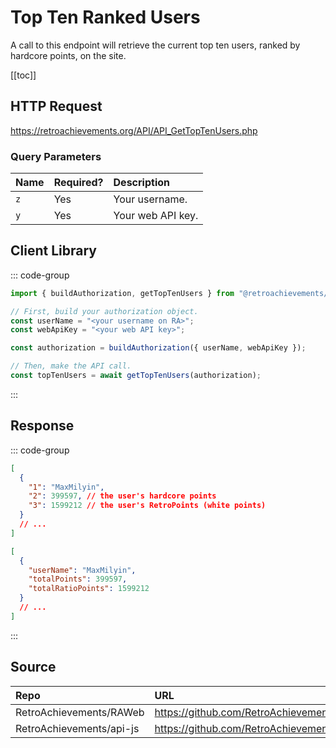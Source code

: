 <script setup>
import SampleRequest from '../../components/SampleRequest.vue';
</script>

# Top Ten Ranked Users

A call to this endpoint will retrieve the current top ten users, ranked by hardcore points, on the site.

[[toc]]

## HTTP Request

<SampleRequest httpVerb="GET">https://retroachievements.org/API/API_GetTopTenUsers.php</SampleRequest>

### Query Parameters

| Name | Required? | Description       |
| :--- | :-------- | :---------------- |
| `z`  | Yes       | Your username.    |
| `y`  | Yes       | Your web API key. |

## Client Library

::: code-group

```ts [NodeJS]
import { buildAuthorization, getTopTenUsers } from "@retroachievements/api";

// First, build your authorization object.
const userName = "<your username on RA>";
const webApiKey = "<your web API key>";

const authorization = buildAuthorization({ userName, webApiKey });

// Then, make the API call.
const topTenUsers = await getTopTenUsers(authorization);
```

:::

## Response

::: code-group

```json [HTTP Response]
[
  {
    "1": "MaxMilyin",
    "2": 399597, // the user's hardcore points
    "3": 1599212 // the user's RetroPoints (white points)
  }
  // ...
]
```

```json [NodeJS]
[
  {
    "userName": "MaxMilyin",
    "totalPoints": 399597,
    "totalRatioPoints": 1599212
  }
  // ...
]
```

:::

## Source

| Repo                     | URL                                                                                      |
| :----------------------- | :--------------------------------------------------------------------------------------- |
| RetroAchievements/RAWeb  | https://github.com/RetroAchievements/RAWeb/blob/master/public/API/API_GetTopTenUsers.php |
| RetroAchievements/api-js | https://github.com/RetroAchievements/api-js/blob/main/src/feed/getTopTenUsers.ts         |
